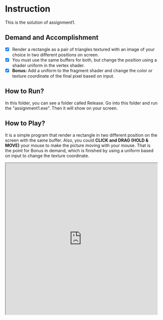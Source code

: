 # Instruction
This is the solution of assignment1.

## Demand and Accomplishment
- [x] Render a rectangle as a pair of triangles textured with an image of your choice in two different positions on screen.
- [x] You must use the same buffers for both, but change the position using a shader uniform in the vertex shader.
- [x] **Bonus:** Add a uniform to the fragment shader and change the color or texture coordinate of the final pixel based on input.

## How to Run?
In this folder, you can see a folder called Release. Go into this folder and run the "assignment1.exe". Then it will show on your screen.

## How to Play?
It is a simple program that render a rectangle in two different position on the screen with the same buffer. Also, you could __CLICK and DRAG (HOLD & MOVE)__ your mouse to make the picture moving with your mouse. That is the point for Bonus in demand, which is finished by using a uniform based on input to change the texture coordinate.
<iframe height=500 width=500 src="https://github.com/miniwangdali/ICG-Homework/Assignment1/assignment1/assignment1.gif" />

## How to Compile?
I use Visual Studio to build this solution. So I did not write any makefile. So if you could use a Visual Studio 2015, it's easy for you to open this solution and build it by using the IDE.
